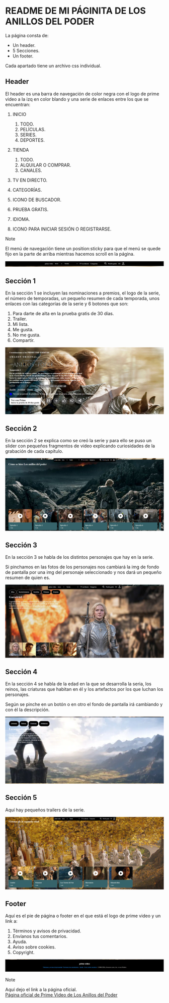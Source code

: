 # README DE MI PÁGINITA DE LOS ANILLOS DEL PODER

La página consta de: 

- Un header.
- 5 Secciones.
- Un footer.
  
Cada apartado tiene un archivo css individual.

## Header

El header es una barra de navegación de color negra con el logo de prime video a la izq en color blando y una serie de enlaces entre los que se encuentran: 
1. INICIO 
   1. TODO.
   2. PELÍCULAS.
   3. SERIES.
   4. DEPORTES.
   
2. TIENDA
   1. TODO.
   2. ALQUILAR O COMPRAR.
   3. CANALES.
   
3. TV EN DIRECTO.
   
4. CATEGORÍAS.

5. ICONO DE BUSCADOR.

6. PRUEBA GRATIS.

7. IDIOMA.

8. ICONO PARA INICIAR SESIÓN O REGISTRARSE.

>[!NOTE]
El menú de navegación tiene un position:sticky para que el menú se quede fijo en la parte de arriba mientras hacemos scroll en la página.

![Imagen de la navegación de la página](img-readme/header.png)

## Sección 1

En la sección 1 se incluyen las nominaciones a premios, el logo de la serie, el número de temporadas, un pequeño resumen de cada temporada, unos enlaces con las categorías de la serie y 6 botones que son:

1. Para darte de alta en la prueba gratis de 30 días.
2. Trailer.
3. Mi lista.
4. Me gusta.
5. No me gusta.
6. Compartir.

![Sección 1](img-readme/seccion1.png)

## Sección 2

En la sección 2 se explica como se creó la serie y para ello se puso un slider con pequeños fragmentos de video explicando curiosidades de la grabación de cada capítulo.

![Sección 2](img-readme/seccion2.png)

## Sección 3

En la sección 3 se habla de los distintos personajes que hay en la serie. 

Si pinchamos en las fotos de los personajes nos cambiará la img de fondo de pantalla por una img del personaje seleccionado y nos dará un pequeño resumen de quien es.

![Seccion 3](img-readme/seccion3.png)

## Sección 4 

En la sección 4 se habla de la edad en la que se desarrolla la seria, los reinos, las criaturas que habitan en él y los artefactos por los que luchan los personajes.

Según se pinche en un botón o en otro el fondo de pantalla irá cambiando y con él la descripción.

![Sección 4](img-readme/seccion4.png)

## Sección 5 

Aquí hay pequeños trailers de la serie.


![Sección 5](img-readme/seccion5.png)

## Footer

Aquí es el pie de página o footer en el que está el logo de prime video y un link a: 

1. Términos y avisos de privacidad.
2. Envíanos tus comentarios.
3. Ayuda.
4. Aviso sobre cookies.
5. Copyright.

![Footer](img-readme/footer.png)

>[!NOTE]
>Aquí dejo el link a la página oficial.  
>[Página oficial de Prime Video de Los Anillos del Poder](https://https://www.primevideo.com/)